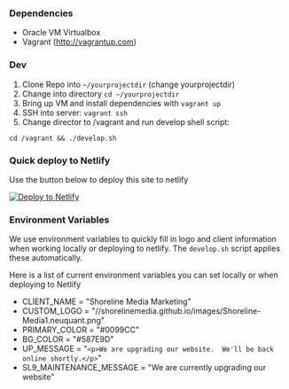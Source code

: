 ### Dependencies

* Oracle VM Virtualbox
* Vagrant (http://vagrantup.com)

### Dev

1. Clone Repo into `~/yourprojectdir` (change yourprojectdir)
2. Change into directory `cd ~/yourprojectdir`
3. Bring up VM and install dependencies with `vagrant up`
4. SSH into server: `vagrant ssh`
5. Change director to /vagrant and run develop shell script:
````
cd /vagrant && ./develop.sh
````

### Quick deploy to Netlify

Use the button below to deploy this site to netlify

<!-- Markdown snippet -->
[![Deploy to Netlify](https://www.netlify.com/img/deploy/button.svg)](https://app.netlify.com/start/deploy?repository=https://github.com/shorelinemedia/shoreline-maintenance)

### Environment Variables
We use environment variables to quickly fill in logo and client information when
working locally or deploying to netlify.  The `develop.sh` script applies these
automatically.

Here is a list of current environment variables you can set locally or when deploying
to Netlify

* CLIENT_NAME = "Shoreline Media Marketing"
* CUSTOM_LOGO = "//shorelinemedia.github.io/images/Shoreline-Media1.neuquant.png"
* PRIMARY_COLOR = "#0099CC"
* BG_COLOR = "#587E9D"
* UP_MESSAGE = "`<p>We are upgrading our website.  We'll be back online shortly.</p>`"
* SL9_MAINTENANCE_MESSAGE = "We are currently upgrading our website"
